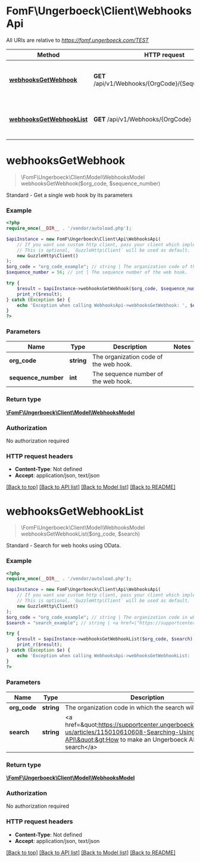 # FomF\Ungerboeck\Client\WebhooksApi

All URIs are relative to *https://fomf.ungerboeck.com/TEST*

Method | HTTP request | Description
------------- | ------------- | -------------
[**webhooksGetWebhook**](WebhooksApi.md#webhooksGetWebhook) | **GET** /api/v1/Webhooks/{OrgCode}/{SequenceNumber} | Standard - Get a single web hook by its parameters
[**webhooksGetWebhookList**](WebhooksApi.md#webhooksGetWebhookList) | **GET** /api/v1/Webhooks/{OrgCode} | Standard - Search for web hooks using OData.


# **webhooksGetWebhook**
> \FomF\Ungerboeck\Client\Model\WebhooksModel webhooksGetWebhook($org_code, $sequence_number)

Standard - Get a single web hook by its parameters

### Example
```php
<?php
require_once(__DIR__ . '/vendor/autoload.php');

$apiInstance = new FomF\Ungerboeck\Client\Api\WebhooksApi(
    // If you want use custom http client, pass your client which implements `GuzzleHttp\ClientInterface`.
    // This is optional, `GuzzleHttp\Client` will be used as default.
    new GuzzleHttp\Client()
);
$org_code = "org_code_example"; // string | The organization code of the web hook.
$sequence_number = 56; // int | The sequence number of the web hook.

try {
    $result = $apiInstance->webhooksGetWebhook($org_code, $sequence_number);
    print_r($result);
} catch (Exception $e) {
    echo 'Exception when calling WebhooksApi->webhooksGetWebhook: ', $e->getMessage(), PHP_EOL;
}
?>
```

### Parameters

Name | Type | Description  | Notes
------------- | ------------- | ------------- | -------------
 **org_code** | **string**| The organization code of the web hook. |
 **sequence_number** | **int**| The sequence number of the web hook. |

### Return type

[**\FomF\Ungerboeck\Client\Model\WebhooksModel**](../Model/WebhooksModel.md)

### Authorization

No authorization required

### HTTP request headers

 - **Content-Type**: Not defined
 - **Accept**: application/json, text/json

[[Back to top]](#) [[Back to API list]](../../README.md#documentation-for-api-endpoints) [[Back to Model list]](../../README.md#documentation-for-models) [[Back to README]](../../README.md)

# **webhooksGetWebhookList**
> \FomF\Ungerboeck\Client\Model\WebhooksModel webhooksGetWebhookList($org_code, $search)

Standard - Search for web hooks using OData.

### Example
```php
<?php
require_once(__DIR__ . '/vendor/autoload.php');

$apiInstance = new FomF\Ungerboeck\Client\Api\WebhooksApi(
    // If you want use custom http client, pass your client which implements `GuzzleHttp\ClientInterface`.
    // This is optional, `GuzzleHttp\Client` will be used as default.
    new GuzzleHttp\Client()
);
$org_code = "org_code_example"; // string | The organization code in which the search will take place
$search = "search_example"; // string | <a href=\"https://supportcenter.ungerboeck.com/hc/en-us/articles/115010610608-Searching-Using-the-API\">How to make an Ungerboeck API search</a>

try {
    $result = $apiInstance->webhooksGetWebhookList($org_code, $search);
    print_r($result);
} catch (Exception $e) {
    echo 'Exception when calling WebhooksApi->webhooksGetWebhookList: ', $e->getMessage(), PHP_EOL;
}
?>
```

### Parameters

Name | Type | Description  | Notes
------------- | ------------- | ------------- | -------------
 **org_code** | **string**| The organization code in which the search will take place |
 **search** | **string**| &lt;a href&#x3D;\&quot;https://supportcenter.ungerboeck.com/hc/en-us/articles/115010610608-Searching-Using-the-API\&quot;&gt;How to make an Ungerboeck API search&lt;/a&gt; |

### Return type

[**\FomF\Ungerboeck\Client\Model\WebhooksModel**](../Model/WebhooksModel.md)

### Authorization

No authorization required

### HTTP request headers

 - **Content-Type**: Not defined
 - **Accept**: application/json, text/json

[[Back to top]](#) [[Back to API list]](../../README.md#documentation-for-api-endpoints) [[Back to Model list]](../../README.md#documentation-for-models) [[Back to README]](../../README.md)

